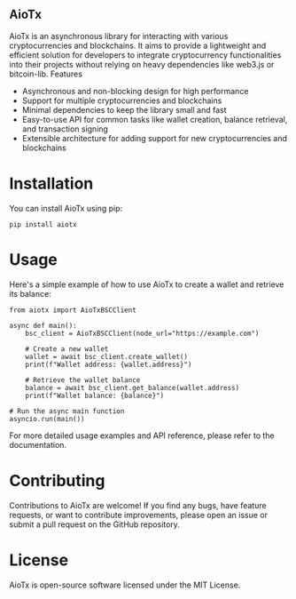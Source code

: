 ## AioTx

AioTx is an asynchronous library for interacting with various cryptocurrencies and blockchains. It aims to provide a lightweight and efficient solution for developers to integrate cryptocurrency functionalities into their projects without relying on heavy dependencies like web3.js or bitcoin-lib.
Features

- Asynchronous and non-blocking design for high performance
- Support for multiple cryptocurrencies and blockchains
- Minimal dependencies to keep the library small and fast
- Easy-to-use API for common tasks like wallet creation, balance retrieval, and transaction signing
- Extensible architecture for adding support for new cryptocurrencies and blockchains

# Installation
You can install AioTx using pip:
```
pip install aiotx
```

# Usage
Here's a simple example of how to use AioTx to create a wallet and retrieve its balance:

```
from aiotx import AioTxBSCClient

async def main():
    bsc_client = AioTxBSCClient(node_url="https://example.com")
    
    # Create a new wallet
    wallet = await bsc_client.create_wallet()
    print(f"Wallet address: {wallet.address}")
    
    # Retrieve the wallet balance
    balance = await bsc_client.get_balance(wallet.address)
    print(f"Wallet balance: {balance}")

# Run the async main function
asyncio.run(main())
```

For more detailed usage examples and API reference, please refer to the documentation.

# Contributing
Contributions to AioTx are welcome! If you find any bugs, have feature requests, or want to contribute improvements, please open an issue or submit a pull request on the GitHub repository.

# License
AioTx is open-source software licensed under the MIT License.
